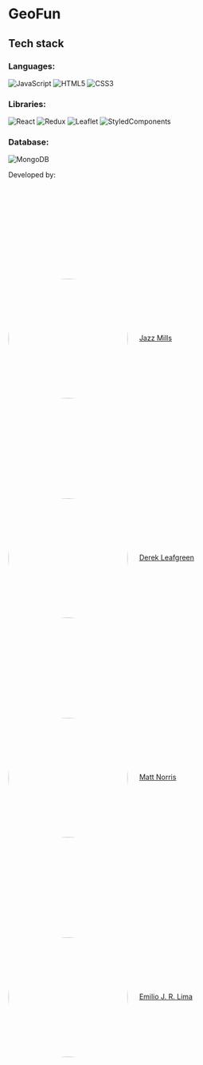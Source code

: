 # GeoFun

## Tech stack
### Languages:
![JavaScript](https://img.shields.io/badge/javascript-%23323330.svg?style=for-the-badge&logo=javascript&logoColor=%23F7DF1E) 
![HTML5](https://img.shields.io/badge/html5-%23E34F26.svg?style=for-the-badge&logo=html5&logoColor=white)
![CSS3](https://img.shields.io/badge/css3-%231572B6.svg?style=for-the-badge&logo=css3&logoColor=white)

### Libraries:
![React](https://img.shields.io/badge/react-%2320232a.svg?style=for-the-badge&logo=react&logoColor=%2361DAFB)
![Redux](https://img.shields.io/badge/redux-%23593d88.svg?style=for-the-badge&logo=redux&logoColor=white)
![Leaflet](https://img.shields.io/badge/Leaflet-199900?style=for-the-badge&logo=Leaflet&logoColor=white)
![StyledComponents](https://img.shields.io/badge/styled--components-DB7093?style=for-the-badge&logo=styled-components&logoColor=white)

### Database:
![MongoDB](https://img.shields.io/badge/MongoDB-%234ea94b.svg?style=for-the-badge&logo=mongodb&logoColor=white)

Developed by:

<div style="margin-top: 5vh">
    <a href="https://github.com/JazzRose"><img src="https://avatars.githubusercontent.com/u/101360549?v=4" style="border-radius:50%; vertical-align:middle; width:6vh; margin-right: 2vw"></a>
    <a href="https://github.com/JazzRose">Jazz Mills</a>
</div>

<div style="margin-top: 5vh">
    <a href="https://github.com/drleafgreen88"><img src="https://avatars.githubusercontent.com/u/101200008?v=4" style="border-radius:50%; vertical-align:middle; width:6vh; margin-right: 2vw"></a>
    <a href="https://github.com/drleafgreen88">Derek Leafgreen</a>
</div>

<div style="margin-top: 5vh">
    <a href="https://github.com/mattnorris1990"><img src="https://avatars.githubusercontent.com/u/84447779?v=4" style="border-radius:50%; vertical-align:middle; width:6vh; margin-right: 2vw"></a>
    <a href="https://github.com/mattnorris1990">Matt Norris</a>
</div>

<div style="margin-top: 5vh">
    <a href="https://github.com/J-Rozas"><img src="https://avatars.githubusercontent.com/u/67562547?v=4" style="border-radius:50%; vertical-align:middle; width:6vh; margin-right: 2vw"></a>
    <a href="https://github.com/J-Rozas">Emilio J. R. Lima</a>
</div>